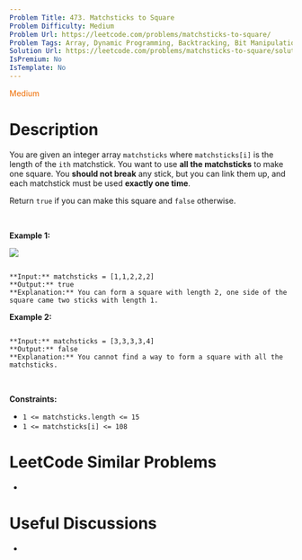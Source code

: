 ```yaml
---
Problem Title: 473. Matchsticks to Square
Problem Difficulty: Medium
Problem Url: https://leetcode.com/problems/matchsticks-to-square/
Problem Tags: Array, Dynamic Programming, Backtracking, Bit Manipulation, Bitmask
Solution Url: https://leetcode.com/problems/matchsticks-to-square/solution/
IsPremium: No
IsTemplate: No
---
```


<span style="color: rgb(239, 108, 0);">Medium</span>

# Description

You are given an integer array `matchsticks` where `matchsticks[i]` is the length of the `ith` matchstick. You want to use **all the matchsticks** to make one square. You **should not break** any stick, but you can link them up, and each matchstick must be used **exactly one time**.


Return `true` if you can make this square and `false` otherwise.


 


**Example 1:**


![](https://assets.leetcode.com/uploads/2021/04/09/matchsticks1-grid.jpg)

```

**Input:** matchsticks = [1,1,2,2,2]
**Output:** true
**Explanation:** You can form a square with length 2, one side of the square came two sticks with length 1.

```

**Example 2:**



```

**Input:** matchsticks = [3,3,3,3,4]
**Output:** false
**Explanation:** You cannot find a way to form a square with all the matchsticks.

```

 


**Constraints:**


* `1 <= matchsticks.length <= 15`
* `1 <= matchsticks[i] <= 108`




# LeetCode Similar Problems

- []()

# Useful Discussions

- []()
